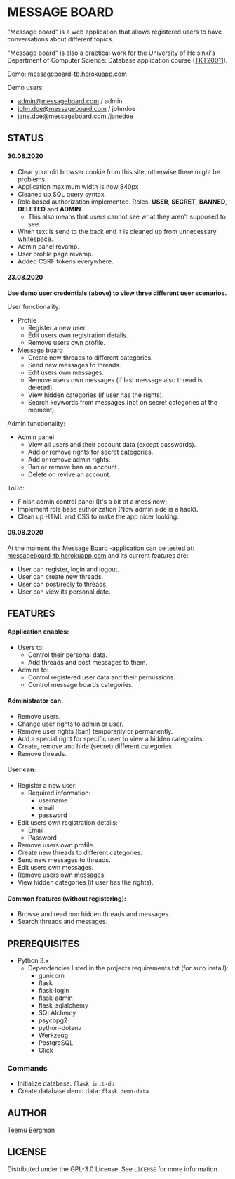 # MESSAGE BOARD
"Message board" is a web application that allows registered users to have conversations about different topics.

"Message board" is also a practical work for the University of Helsinki's Department of Computer Science: Database application course ([TKT20011](https://hy-tsoha.github.io/materiaali/index)).

Demo: [messageboard-tb.herokuapp.com](http://messageboard-tb.herokuapp.com)

Demo users:
* admin@messageboard.com / admin
* john.doe@messageboard.com / johndoe
* jane.doe@messageboard.com /janedoe

## STATUS

#### 30.08.2020
* Clear your old browser cookie from this site, otherwise there might be problems.
* Application maximum width is now 840px
* Cleaned up SQL query syntax.
* Role based authorization implemented. Roles: **USER**, **SECRET**, **BANNED**, **DELETED** and **ADMIN**.
    * This also means that users cannot see what they aren't supposed to see.
* When text is send to the back end it is cleaned up from unnecessary whitespace.
* Admin panel revamp.
* User profile page revamp.
* Added CSRF tokens everywhere.

#### 23.08.2020
**Use demo user credentials (above) to view three different user scenarios.**

User functionality:
* Profile
    * Register a new user.
    * Edit users own registration details.
    * Remove users own profile.
* Message board
    * Create new threads to different categories.
    * Send new messages to threads.
    * Edit users own messages.
    * Remove users own messages (if last message also thread is deleted).
    * View hidden categories (if user has the rights).
    * Search keywords from messages (not on secret categories at the moment).
    
Admin functionality:
* Admin panel
    * View all users and their account data (except passwords).
    * Add or remove rights for secret categories.
    * Add or remove admin rights.
    * Ban or remove ban an account.
    * Delete on revive an account.

ToDo:
- Finish admin control panel (It's a bit of a mess now).
- Implement role base authorization (Now admin side is a hack).
- Clean up HTML and CSS to make the app nicer looking.


#### 09.08.2020
At the moment the Message Board -application can be tested at: [messageboard-tb.herokuapp.com](http://messageboard-tb.herokuapp.com) and its current features are:
- User can register, login and logout.
- User can create new threads.
- User can post/reply to threads.
- User can view its personal date.

## FEATURES

#### Application enables:
* Users to:
    * Control their personal data.
    * Add threads and post messages to them.
* Admins to:
    * Control registered user data and their permissions.
    * Control message boards categories.

#### Administrator can:
* Remove users.
* Change user rights to admin or user.
* Remove user rights (ban) temporarily or permanently.
* Add a special right for specific user to view a hidden categories.
* Create, remove and hide (secret) different categories.
* Remove threads.

#### User can:
* Register a new user:
    * Required information:
        * username
        * email
        * password
* Edit users own registration details:
    * Email
    * Password
* Remove users own profile.
* Create new threads to different categories.
* Send new messages to threads.
* Edit users own messages.
* Remove users own messages.
* View hidden categories (if user has the rights).

#### Common features (without registering):
* Browse and read non hidden threads and messages.
* Search threads and messages.

## PREREQUISITES
* Python 3.x
    * Dependencies listed in the projects requirements.txt (for auto install):
        * gunicorn
        * flask
        * flask-login
        * flask-admin
        * flask_sqlalchemy
        * SQLAlchemy
        * psycopg2
        * python-dotenv
        * Werkzeug
        * PostgreSQL
        * Click
        
### Commands
* Initialize database: `flask init-db`
* Create database demo data: `flask demo-data`


## AUTHOR
Teemu Bergman

## LICENSE
Distributed under the GPL-3.0 License. See `LICENSE` for more information.
